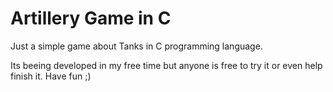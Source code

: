 # Artillery Game in C
Just a simple game about Tanks in C programming language.

Its beeing developed in my free time but anyone is free to try it or even help finish it.
Have fun ;)
